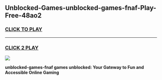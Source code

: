 
## Unblocked-Games-unblocked-games-fnaf-Play-Free-48ao2
<h3>
<a href="https://premium76.site?title=unblocked-games-fnaf&ref=18A1">CLICK TO PLAY</a></h3>
<hr>

<h3>
<a href="https://premium76.site?title=unblocked-games-fnaf&ref=18A1">CLICK 2 PLAY</a>
  
</h3>

<a href="https://premium76.site?title=unblocked-games-fnaf&ref=18A1"><img src="https://clearcache.store/games.png"></a>


**unblocked-games-fnaf games unblocked: Your Gateway to Fun and Accessible Online Gaming**
